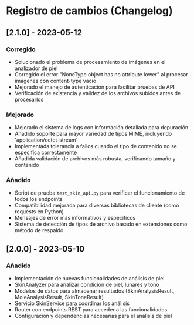 # Registro de cambios (Changelog)

## [2.1.0] - 2023-05-12

### Corregido
- Solucionado el problema de procesamiento de imágenes en el analizador de piel
- Corregido el error "NoneType object has no attribute lower" al procesar imágenes con content-type vacío
- Mejorado el manejo de autenticación para facilitar pruebas de API
- Verificación de existencia y validez de los archivos subidos antes de procesarlos

### Mejorado
- Mejorado el sistema de logs con información detallada para depuración
- Añadido soporte para mayor variedad de tipos MIME, incluyendo 'application/octet-stream'
- Implementada tolerancia a fallos cuando el tipo de contenido no se especifica correctamente
- Añadida validación de archivos más robusta, verificando tamaño y contenido

### Añadido
- Script de prueba `test_skin_api.py` para verificar el funcionamiento de todos los endpoints
- Compatibilidad mejorada para diversas bibliotecas de cliente (como requests en Python)
- Mensajes de error más informativos y específicos
- Sistema de detección de tipos de archivo basado en extensiones como método de respaldo

## [2.0.0] - 2023-05-10

### Añadido
- Implementación de nuevas funcionalidades de análisis de piel
- SkinAnalyzer para analizar condición de piel, lunares y tono
- Modelos de datos para almacenar resultados (SkinAnalysisResult, MoleAnalysisResult, SkinToneResult)
- Servicio SkinService para coordinar los análisis
- Router con endpoints REST para acceder a las funcionalidades
- Configuración y dependencias necesarias para el análisis de piel 